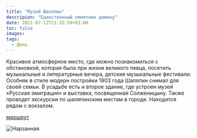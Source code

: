 ```yaml
---
title: "Музей Шаляпин"
descripion: "Единственный пямятник демону"
date: 2021-07-12T21:32:59+03:00
toc: false
images:
tags:
  - День
---
```

Красивое атмосферное место, где можно познакомиться с обстановкой, которая была при жизни великого певца, посетить музыкальные и литературные вечера, детские музыкальные фестивали. Особняк в стиле модерн постройки 1903 года Шаляпин снимал для своей семьи. В усадьбе есть и второе здание, где устроен музей &laquo;Русская эмиграция&raquo; и выставка, посвященная Солженицыну. Также проводят экскурсии по шаляпинским местам в городе. Находится рядом с вокзалом.


[маршрут](https://goo.gl/maps/tAVx1DsAz11FhULi9)

![Нарзанная](/img/muzey-dacha-shalyapina-700x467.jpg)
